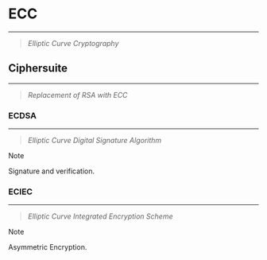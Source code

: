 # ECC
---
> *Elliptic Curve Cryptography*

## Ciphersuite
---
> *Replacement of RSA with ECC*

### ECDSA
---
> *Elliptic Curve Digital Signature Algorithm*

> [!Note]
> Signature and verification.

### ECIEC
---
> *Elliptic Curve Integrated Encryption Scheme*

> [!Note]
> Asymmetric Encryption.
